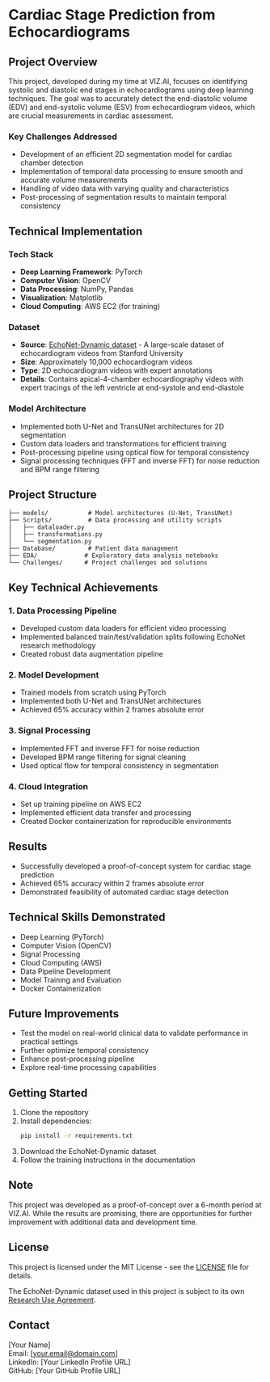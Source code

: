 # Cardiac Stage Prediction from Echocardiograms

## Project Overview
This project, developed during my time at VIZ.AI, focuses on identifying systolic and diastolic end stages in echocardiograms using deep learning techniques. The goal was to accurately detect the end-diastolic volume (EDV) and end-systolic volume (ESV) from echocardiogram videos, which are crucial measurements in cardiac assessment.

### Key Challenges Addressed
- Development of an efficient 2D segmentation model for cardiac chamber detection
- Implementation of temporal data processing to ensure smooth and accurate volume measurements
- Handling of video data with varying quality and characteristics
- Post-processing of segmentation results to maintain temporal consistency

## Technical Implementation

### Tech Stack
- **Deep Learning Framework**: PyTorch
- **Computer Vision**: OpenCV
- **Data Processing**: NumPy, Pandas
- **Visualization**: Matplotlib
- **Cloud Computing**: AWS EC2 (for training)

### Dataset
- **Source**: [EchoNet-Dynamic dataset](https://echonet.github.io/dynamic/) - A large-scale dataset of echocardiogram videos from Stanford University
- **Size**: Approximately 10,000 echocardiogram videos
- **Type**: 2D echocardiogram videos with expert annotations
- **Details**: Contains apical-4-chamber echocardiography videos with expert tracings of the left ventricle at end-systole and end-diastole

### Model Architecture
- Implemented both U-Net and TransUNet architectures for 2D segmentation
- Custom data loaders and transformations for efficient training
- Post-processing pipeline using optical flow for temporal consistency
- Signal processing techniques (FFT and inverse FFT) for noise reduction and BPM range filtering

## Project Structure
```
├── models/           # Model architectures (U-Net, TransUNet)
├── Scripts/          # Data processing and utility scripts
│   ├── dataloader.py
│   ├── transformations.py
│   └── segmentation.py
├── Database/         # Patient data management
├── EDA/             # Exploratory data analysis notebooks
└── Challenges/      # Project challenges and solutions
```

## Key Technical Achievements

### 1. Data Processing Pipeline
- Developed custom data loaders for efficient video processing
- Implemented balanced train/test/validation splits following EchoNet research methodology
- Created robust data augmentation pipeline

### 2. Model Development
- Trained models from scratch using PyTorch
- Implemented both U-Net and TransUNet architectures
- Achieved 65% accuracy within 2 frames absolute error

### 3. Signal Processing
- Implemented FFT and inverse FFT for noise reduction
- Developed BPM range filtering for signal cleaning
- Used optical flow for temporal consistency in segmentation

### 4. Cloud Integration
- Set up training pipeline on AWS EC2
- Implemented efficient data transfer and processing
- Created Docker containerization for reproducible environments

## Results
- Successfully developed a proof-of-concept system for cardiac stage prediction
- Achieved 65% accuracy within 2 frames absolute error
- Demonstrated feasibility of automated cardiac stage detection

## Technical Skills Demonstrated
- Deep Learning (PyTorch)
- Computer Vision (OpenCV)
- Signal Processing
- Cloud Computing (AWS)
- Data Pipeline Development
- Model Training and Evaluation
- Docker Containerization

## Future Improvements
- Test the model on real-world clinical data to validate performance in practical settings
- Further optimize temporal consistency
- Enhance post-processing pipeline
- Explore real-time processing capabilities

## Getting Started
1. Clone the repository
2. Install dependencies:
   ```bash
   pip install -r requirements.txt
   ```
3. Download the EchoNet-Dynamic dataset
4. Follow the training instructions in the documentation

## Note
This project was developed as a proof-of-concept over a 6-month period at VIZ.AI. While the results are promising, there are opportunities for further improvement with additional data and development time.

## License
This project is licensed under the MIT License - see the [LICENSE](LICENSE) file for details.

The EchoNet-Dynamic dataset used in this project is subject to its own [Research Use Agreement](https://echonet.github.io/dynamic/).

## Contact
[Your Name]  
Email: [your.email@domain.com]  
LinkedIn: [Your LinkedIn Profile URL]  
GitHub: [Your GitHub Profile URL] 